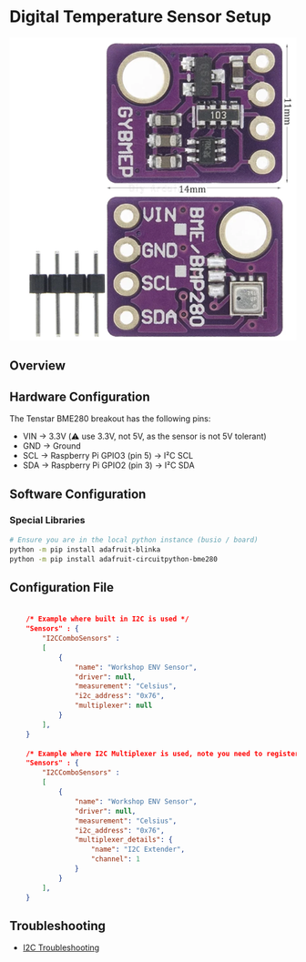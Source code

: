 # Digital Temperature Sensor Setup

![Digital Temperature Sensor](https://raw.githubusercontent.com/Mariustotle/universal_iot_hub/refs/heads/main/resources/sensors/digital_temperature_sensor/tenstar_bme280.png)

## Overview


## Hardware Configuration

The Tenstar BME280 breakout has the following pins:

- VIN → 3.3V (⚠️ use 3.3V, not 5V, as the sensor is not 5V tolerant)
- GND → Ground
- SCL → Raspberry Pi GPIO3 (pin 5) → I²C SCL
- SDA → Raspberry Pi GPIO2 (pin 3) → I²C SDA


## Software Configuration

### Special Libraries
```bash
# Ensure you are in the local python instance (busio / board)
python -m pip install adafruit-blinka
python -m pip install adafruit-circuitpython-bme280
```



## Configuration File

```json

    /* Example where built in I2C is used */
    "Sensors" : {
        "I2CComboSensors" :
        [
            {
                "name": "Workshop ENV Sensor",
                "driver": null,                
                "measurement": "Celsius",
                "i2c_address": "0x76",
                "multiplexer": null
            }
        ],
    }

    /* Example where I2C Multiplexer is used, note you need to register a Multiplexer with the same name. */
    "Sensors" : {
        "I2CComboSensors" :
        [
            {
                "name": "Workshop ENV Sensor",
                "driver": null,                
                "measurement": "Celsius",
                "i2c_address": "0x76",
                "multiplexer_details": {
                    "name": "I2C Extender",
                    "channel": 1
                }
            }
        ],
    }

```


## Troubleshooting

- [I2C Troubleshooting](../../../troubleshooting.md)
